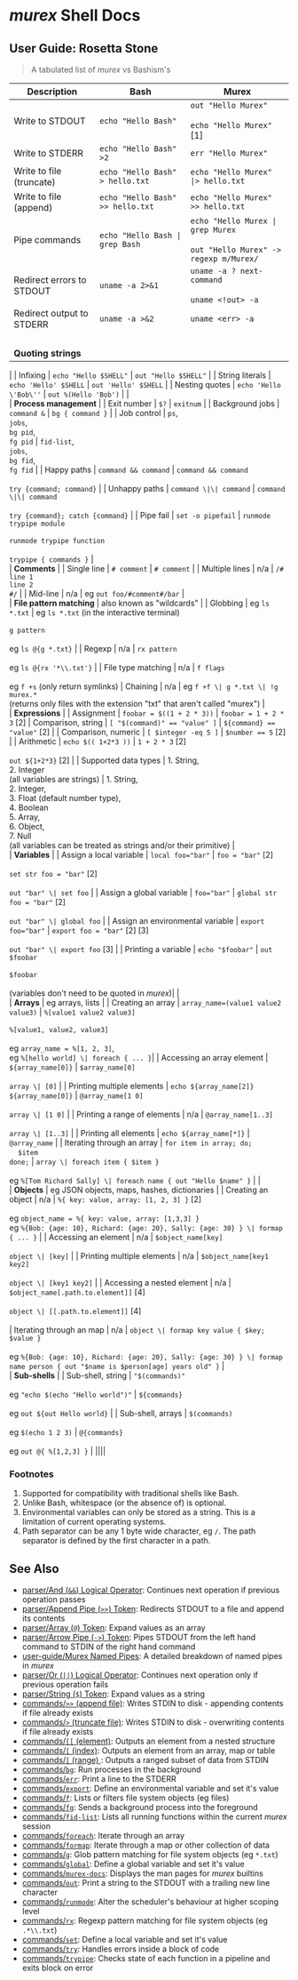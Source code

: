 # _murex_ Shell Docs

## User Guide: Rosetta Stone

> A tabulated list of _murex_ vs Bashism's

| Description   | Bash          | Murex  |
|---------------|---------------|--------|
| Write to STDOUT | `echo "Hello Bash"` | `out "Hello Murex"` </br></br>`echo "Hello Murex"` [1]
| Write to STDERR | `echo "Hello Bash" >2` | `err "Hello Murex"` |
| Write to file (truncate) | `echo "Hello Bash" > hello.txt` | `echo "Hello Murex" \|> hello.txt`
| Write to file (append) | `echo "Hello Bash" >> hello.txt` | `echo "Hello Murex" >> hello.txt`
| Pipe commands | `echo "Hello Bash \| grep Bash` | `echo "Hello Murex \| grep Murex` </br></br> `out "Hello Murex" -> regexp m/Murex/` |
| Redirect errors to STDOUT | `uname -a 2>&1` | `uname -a ? next-command` </br></br>`uname <!out> -a` |
| Redirect output to STDERR | `uname -a >&2` | `uname <err> -a` |
| </br>
| **Quoting strings**
|
| Infixing | `echo "Hello $SHELL"` | `out "Hello $SHELL"` |
| String literals  | `echo 'Hello' $SHELL` | `out 'Hello' $SHELL` |
| Nesting quotes | `echo 'Hello \'Bob\''` | `out %(Hello 'Bob')` |
| </br>
| **Process management**
|
| Exit number | `$?` | `exitnum` |
| Background jobs | `command &` | `bg { command }` |
| Job control | `ps`,</br>`jobs`,</br>`bg pid`,</br>`fg pid` | `fid-list`,</br>`jobs`,</br>`bg fid`,</br>`fg fid` |
| Happy paths | `command && command` | `command && command` </br></br> `try {command; command}` |
| Unhappy paths | `command \|\| command` | `command \|\| command` </br></br> `try {command}; catch {command}` |
| Pipe fail | `set -o pipefail` | `runmode trypipe module` </br></br> `runmode trypipe function` </br></br> `trypipe { commands }`
| </br>
| **Comments**
|
| Single line | `# comment` | `# comment` |
| Multiple lines | n/a | `/#`</br>`line 1`</br>`line 2`</br>`#/` |
| Mid-line | n/a | eg `out foo/#comment#/bar`
| </br>
| **File pattern matching** | also known as "wildcards"
|
| Globbing | eg `ls *.txt` | eg `ls *.txt` (in the interactive terminal) </br></br> `g pattern` </br></br> eg `ls @{g *.txt}` |
| Regexp | n/a | `rx pattern` </br></br> eg `ls @{rx '*\\.txt'}` |
| File type matching | n/a | `f flags` </br></br> eg `f +s` (only return symlinks)
| Chaining | n/a | eg `f +f \| g *.txt \| !g murex.*` </br> (returns only files with the extension "txt" that aren't called "murex")
| </br>
| **Expressions**
|
| Assignment | `foobar = $((1 + 2 * 3))` | `foobar = 1 + 2 * 3` [2]
| Comparison, string | `[ "$(command)" == "value" ]` | `${command} == "value"` [2] |
| Comparison, numeric | `[ $integer -eq 5 ]` | `$number == 5` [2] |
| Arithmetic | `echo $(( 1+2*3 ))` | `1 + 2 * 3` [2] </br></br> `out ${1+2*3}` [2] |
| Supported data types | 1. String,</br>2. Integer</br>(all variables are strings) | 1. String,</br>2. Integer,</br>3. Float (default number type),</br>4. Boolean</br>5. Array,</br>6. Object,</br>7. Null</br>(all variables can be treated as strings and/or their primitive)
| </br> 
| **Variables**
|
| Assign a local variable | `local foo="bar"` | `foo = "bar"` [2]</br></br>`set str foo = "bar"` [2] </br></br>`out "bar" \| set foo` |
| Assign a global variable | `foo="bar"` | `global str foo = "bar"` [2]</br></br>`out "bar" \| global foo` |
| Assign an environmental variable | `export foo="bar"` | `export foo = "bar"` [2] [3]</br></br>`out "bar" \| export foo` [3] |
| Printing a variable | `echo "$foobar"` | `out $foobar` </br></br>`$foobar` </br></br> (variables don't need to be quoted in _murex_)|
| </br>
| **Arrays** | eg arrays, lists
|
| Creating an array | `array_name=(value1 value2 value3)` | `%[value1 value2 value3]` </br></br>`%[value1, value2, value3]` </br></br> eg `array_name = %[1, 2, 3]`, </br> eg `%[hello world] \| foreach { ... }`|
| Accessing an array element | `${array_name[0]}` | `$array_name[0]` </br></br>`array \| [0]` |
| Printing multiple elements | `echo ${array_name[2]} ${array_name[0]}` | `@array_name[1 0]` </br></br>`array \| [1 0]` |
| Printing a range of elements | n/a | `@array_name[1..3]` </br></br>`array \| [1..3]` |
| Printing all elements | `echo ${array_name[*]}` | `@array_name` |
| Iterating through an array | `for item in array; do;`</br>&nbsp;&nbsp;&nbsp;&nbsp;`$item`</br>`done;` | `array \| foreach item { $item }` </br></br> eg `%[Tom Richard Sally] \| foreach name { out "Hello $name" }` |
| </br>
| **Objects** | eg JSON objects, maps, hashes, dictionaries
|
| Creating an object | n/a | `%{ key: value, array: [1, 2, 3] }` [2] </br></br> eg `object_name = %{ key: value, array: [1,3,3] }` </br> eg `%{Bob: {age: 10}, Richard: {age: 20}, Sally: {age: 30} } \| formap { ... }` |
| Accessing an element | n/a | `$object_name[key]` </br></br>`object \| [key]` |
| Printing multiple elements | n/a | `$object_name[key1 key2]` </br></br>`object \| [key1 key2]` |
| Accessing a nested element | n/a | `$object_name[.path.to.element]]` [4]</br></br> `object \| [[.path.to.element]]` [4]</br></br>
| Iterating through an map | n/a | `object \| formap key value { $key; $value }` </br></br> eg `%{Bob: {age: 10}, Richard: {age: 20}, Sally: {age: 30} } \| formap name person { out "$name is $person[age] years old" }`
| </br>
| **Sub-shells**
|
| Sub-shell, string | `"$(commands)"` </br></br> eg `"echo $(echo "Hello world")"` | `${commands}` </br></br> eg `out ${out Hello world}` |
| Sub-shell, arrays | `$(commands)` </br></br> eg `$(echo 1 2 3)` | `@{commands}` </br></br> eg `out @{ %[1,2,3] }` |
||||


### Footnotes

1. Supported for compatibility with traditional shells like Bash.
2. Unlike Bash, whitespace (or the absence of) is optional.
3. Environmental variables can only be stored as a string. This is a limitation of current operating systems.
4. Path separator can be any 1 byte wide character, eg `/`. The path separator is defined by the first character in a path.

## See Also

* [parser/And (`&&`) Logical Operator](../parser/logical-and.md):
  Continues next operation if previous operation passes
* [parser/Append Pipe (`>>`) Token](../parser/pipe-append.md):
  Redirects STDOUT to a file and append its contents
* [parser/Array (`@`) Token](../parser/array.md):
  Expand values as an array
* [parser/Arrow Pipe (`->`) Token](../parser/pipe-arrow.md):
  Pipes STDOUT from the left hand command to STDIN of the right hand command
* [user-guide/Murex Named Pipes](../user-guide/namedpipes.md):
  A detailed breakdown of named pipes in _murex_
* [parser/Or (`||`) Logical Operator](../parser/logical-or.md):
  Continues next operation only if previous operation fails
* [parser/String (`$`) Token](../parser/string.md):
  Expand values as a string
* [commands/`>>` (append file)](../commands/greater-than-greater-than.md):
  Writes STDIN to disk - appending contents if file already exists
* [commands/`>` (truncate file)](../commands/greater-than.md):
  Writes STDIN to disk - overwriting contents if file already exists
* [commands/`[[` (element)](../commands/element.md):
  Outputs an element from a nested structure
* [commands/`[` (index)](../commands/index.md):
  Outputs an element from an array, map or table
* [commands/`[` (range) ](../commands/range.md):
  Outputs a ranged subset of data from STDIN
* [commands/`bg`](../commands/bg.md):
  Run processes in the background
* [commands/`err`](../commands/err.md):
  Print a line to the STDERR
* [commands/`export`](../commands/export.md):
  Define an environmental variable and set it's value
* [commands/`f`](../commands/f.md):
  Lists or filters file system objects (eg files)
* [commands/`fg`](../commands/fg.md):
  Sends a background process into the foreground
* [commands/`fid-list`](../commands/fid-list.md):
  Lists all running functions within the current _murex_ session
* [commands/`foreach`](../commands/foreach.md):
  Iterate through an array
* [commands/`formap`](../commands/formap.md):
  Iterate through a map or other collection of data
* [commands/`g`](../commands/g.md):
  Glob pattern matching for file system objects (eg `*.txt`)
* [commands/`global`](../commands/global.md):
  Define a global variable and set it's value
* [commands/`murex-docs`](../commands/murex-docs.md):
  Displays the man pages for _murex_ builtins
* [commands/`out`](../commands/out.md):
  Print a string to the STDOUT with a trailing new line character
* [commands/`runmode`](../commands/runmode.md):
  Alter the scheduler's behaviour at higher scoping level
* [commands/`rx`](../commands/rx.md):
  Regexp pattern matching for file system objects (eg `.*\\.txt`)
* [commands/`set`](../commands/set.md):
  Define a local variable and set it's value
* [commands/`try`](../commands/try.md):
  Handles errors inside a block of code
* [commands/`trypipe`](../commands/trypipe.md):
  Checks state of each function in a pipeline and exits block on error